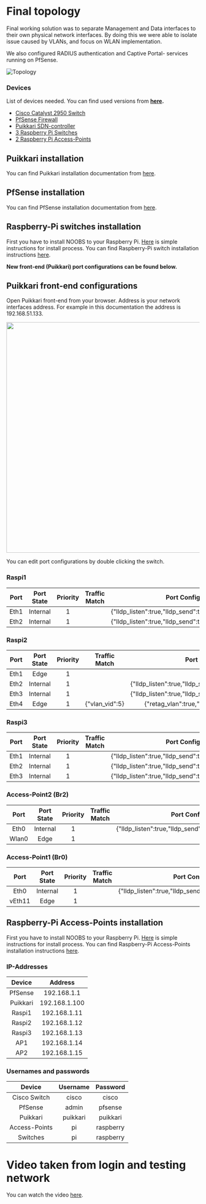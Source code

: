 # Final topology

Final working solution was to separate Management and Data interfaces to their own physical network interfaces.
By doing this we were able to isolate issue caused by VLANs, and focus on WLAN implementation.

We also configured RADIUS authentication and Captive Portal- services running on PfSense.

![Topology](https://cybertrust.labranet.jamk.fi/cf2017/overflow/raw/master/pictures/topologia4.png)

### Devices

List of devices needed. You can find used versions from __[here](https://cybertrust.labranet.jamk.fi/cf2017/overflow/blob/master/Random/versions.md).__

* [Cisco Catalyst 2950 Switch](https://cybertrust.labranet.jamk.fi/cf2017/overflow/blob/master/Cisco/README.md)
* [PfSense Firewall](https://cybertrust.labranet.jamk.fi/cf2017/overflow/blob/master/PfSense/final.md)
* [Puikkari SDN-controller](https://cybertrust.labranet.jamk.fi/cf2017/overflow/wikis/puikkari/installation)
* [3 Raspberry Pi Switches](https://cybertrust.labranet.jamk.fi/cf2017/overflow/blob/master/RaspberrySwitches/README.md)
* [2 Raspberry Pi Access-Points](https://cybertrust.labranet.jamk.fi/cf2017/overflow/blob/master/RaspberryAccessPoint/final.md)

## Puikkari installation

You can find Puikkari installation documentation from [here](https://cybertrust.labranet.jamk.fi/cf2017/overflow/wikis/puikkari/installation).

## PfSense installation

You can find PfSense installation documentation from [here](https://cybertrust.labranet.jamk.fi/cf2017/overflow/blob/master/PfSense/summary.md).

## Raspberry-Pi switches installation

First you have to install NOOBS to your Raspberry Pi. [Here](https://www.raspberrypi.org/help/noobs-setup/2/) is simple instructions for install process. 
You can find Raspberry-Pi switch installation instructions [here](https://cybertrust.labranet.jamk.fi/cf2017/overflow/tree/master/RaspberrySwitches#raspberry-pi-switches-installation).

__New front-end (Puikkari) port configurations can be found below.__

## Puikkari front-end configurations

Open Puikkari front-end from your browser. Address is your network interfaces address. For example in this documentation the address is 192.168.51.133.

<img src="https://cybertrust.labranet.jamk.fi/cf2017/overflow/raw/master/pictures/interface_conf.png" width="600" />

You can edit port configurations by double clicking the switch.

### Raspi1

|Port|Port State|Priority|Traffic Match|Port Configuration|
|:-------------:|:-------------:|:-------------:|:-------------:|:-------------:|
|Eth1|Internal|1||{"lldp_listen":true,"lldp_send":true,"lldp_send_interval":2}|
|Eth2|Internal|1||{"lldp_listen":true,"lldp_send":true,"lldp_send_interval":2}|

### Raspi2

|Port|Port State|Priority|Traffic Match|Port Configuration|
|:-------------:|:-------------:|:-------------:|:-------------:|:-------------:|
|Eth1|Edge|1|||
|Eth2|Internal|1||{"lldp_listen":true,"lldp_send":true,"lldp_send_interval":2}|
|Eth3|Internal|1||{"lldp_listen":true,"lldp_send":true,"lldp_send_interval":2}|
|Eth4|Edge|1|{"vlan_vid":5}|{"retag_vlan":true,"untag_vlan":true,"vlan":100}|

### Raspi3

|Port|Port State|Priority|Traffic Match|Port Configuration|
|:-------------:|:-------------:|:-------------:|:-------------:|:-------------:|
|Eth1|Internal|1||{"lldp_listen":true,"lldp_send":true,"lldp_send_interval":2}|
|Eth2|Internal|1||{"lldp_listen":true,"lldp_send":true,"lldp_send_interval":2}|
|Eth3|Internal|1||{"lldp_listen":true,"lldp_send":true,"lldp_send_interval":2}|

### Access-Point2 (Br2)

|Port|Port State|Priority|Traffic Match|Port Configuration|
|:-------------:|:-------------:|:-------------:|:-------------:|:-------------:|
|Eth0|Internal|1||{"lldp_listen":true,"lldp_send":true,"lldp_send_interval":2}|
|Wlan0|Edge|1||||

### Access-Point1 (Br0)

|Port|Port State|Priority|Traffic Match|Port Configuration|
|:-------------:|:-------------:|:-------------:|:-------------:|:-------------:|
|Eth0|Internal|1||{"lldp_listen":true,"lldp_send":true,"lldp_send_interval":2}|
|vEth11|Edge|1||||

## Raspberry-Pi Access-Points installation

First you have to install NOOBS to your Raspberry Pi. [Here](https://www.raspberrypi.org/help/noobs-setup/2/) is simple instructions for install process.
You can find Raspberry-Pi Access-Points installation instructions [here](https://cybertrust.labranet.jamk.fi/cf2017/overflow/blob/master/RaspberryAccessPoint/final.md).

### IP-Addresses

| Device | Address  |
|:-------------:|:-------------:|
| PfSense |192.168.1.1|
| Puikkari | 192.168.1.100 |
| Raspi1 | 192.168.1.11 |
| Raspi2 | 192.168.1.12 |
| Raspi3 | 192.168.1.13 |
| AP1 | 192.168.1.14 |
| AP2 | 192.168.1.15 |

### Usernames and passwords

|Device| Username | Password  |
|:-------------:|:-------------:|:-------------:|
|Cisco Switch|cisco|cisco|
|PfSense|admin|pfsense|
|Puikkari|puikkari|puikkari|
|Access-Points|pi|raspberry|
|Switches|pi|raspberry|

# Video taken from login and testing network

You can watch the video [here](https://cybertrust.labranet.jamk.fi/cf2017/overflow/raw/master/pictures/Wlan_cp_connection).

